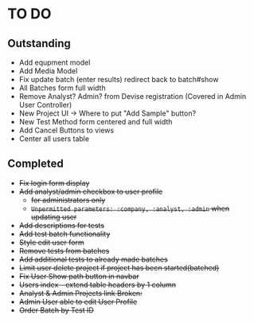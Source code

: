 # TO DO

## Outstanding
* Add equpment model
* Add Media Model
* Fix update batch (enter results) redirect back to batch#show
* All Batches form full width
* Remove Analyst? Admin? from Devise registration (Covered in Admin User Controller)
* New Project UI -> Where to put "Add Sample" button?
* New Test Method form centered and full width
* Add Cancel Buttons to views
* Center all users table

## Completed
* ~~Fix login form display~~
* ~~Add analyst/admin checkbox to user profile~~
  * ~~for administrators only~~
  * ~~`Unpermitted parameters: :company, :analyst, :admin` when updating user~~
* ~~Add descriptions for tests~~
* ~~Add test batch functionality~~
* ~~Style edit user form~~
* ~~Remove tests from batches~~
* ~~Add additional tests to already made batches~~
* ~~Limit user delete project if project has been started(batched)~~
* ~~Fix User Show path button in navbar~~
* ~~Users index - extend table headers by 1 column~~
* ~~Analyst & Admin Projects link Broken:~~
* ~~Admin User able to edit User Profile~~
* ~~Order Batch by Test ID~~
